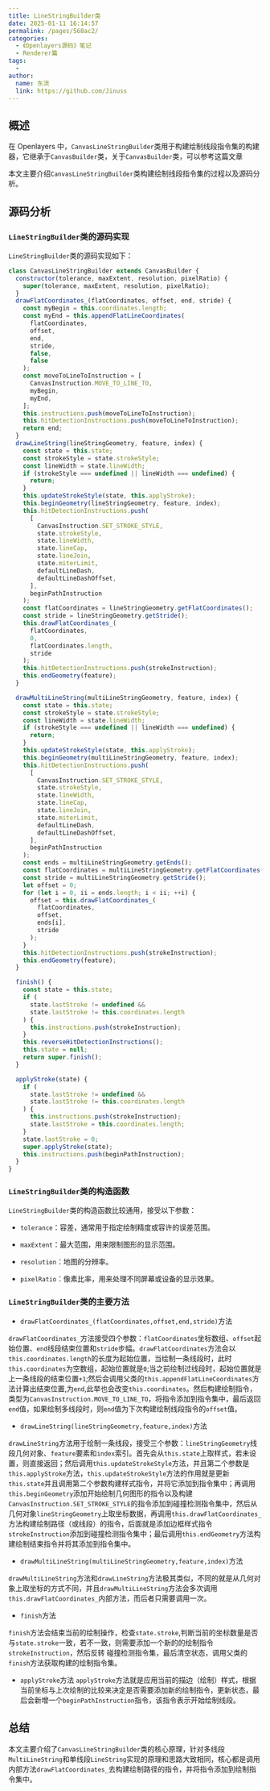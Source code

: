 ```yaml
---
title: LineStringBuilder类
date: 2025-01-11 16:14:57
permalink: /pages/568ac2/
categories:
  - 《Openlayers源码》笔记
  - Renderer篇
tags:
  -
author:
  name: 东流
  link: https://github.com/Jinuss
---
```


## 概述

在 Openlayers 中，`CanvasLineStringBuilder`类用于构建绘制线段指令集的构建器，它继承于`CanvasBuilder`类，关于`CanvasBuilder`类，可以参考这篇文章[]()

本文主要介绍`CanvasLineStringBuilder`类构建绘制线段指令集的过程以及源码分析。

## 源码分析

### `LineStringBuilder`类的源码实现

`LineStringBuilder`类的源码实现如下：

```js
class CanvasLineStringBuilder extends CanvasBuilder {
  constructor(tolerance, maxExtent, resolution, pixelRatio) {
    super(tolerance, maxExtent, resolution, pixelRatio);
  }
  drawFlatCoordinates_(flatCoordinates, offset, end, stride) {
    const myBegin = this.coordinates.length;
    const myEnd = this.appendFlatLineCoordinates(
      flatCoordinates,
      offset,
      end,
      stride,
      false,
      false
    );
    const moveToLineToInstruction = [
      CanvasInstruction.MOVE_TO_LINE_TO,
      myBegin,
      myEnd,
    ];
    this.instructions.push(moveToLineToInstruction);
    this.hitDetectionInstructions.push(moveToLineToInstruction);
    return end;
  }
  drawLineString(lineStringGeometry, feature, index) {
    const state = this.state;
    const strokeStyle = state.strokeStyle;
    const lineWidth = state.lineWidth;
    if (strokeStyle === undefined || lineWidth === undefined) {
      return;
    }
    this.updateStrokeStyle(state, this.applyStroke);
    this.beginGeometry(lineStringGeometry, feature, index);
    this.hitDetectionInstructions.push(
      [
        CanvasInstruction.SET_STROKE_STYLE,
        state.strokeStyle,
        state.lineWidth,
        state.lineCap,
        state.lineJoin,
        state.miterLimit,
        defaultLineDash,
        defaultLineDashOffset,
      ],
      beginPathInstruction
    );
    const flatCoordinates = lineStringGeometry.getFlatCoordinates();
    const stride = lineStringGeometry.getStride();
    this.drawFlatCoordinates_(
      flatCoordinates,
      0,
      flatCoordinates.length,
      stride
    );
    this.hitDetectionInstructions.push(strokeInstruction);
    this.endGeometry(feature);
  }

  drawMultiLineString(multiLineStringGeometry, feature, index) {
    const state = this.state;
    const strokeStyle = state.strokeStyle;
    const lineWidth = state.lineWidth;
    if (strokeStyle === undefined || lineWidth === undefined) {
      return;
    }
    this.updateStrokeStyle(state, this.applyStroke);
    this.beginGeometry(multiLineStringGeometry, feature, index);
    this.hitDetectionInstructions.push(
      [
        CanvasInstruction.SET_STROKE_STYLE,
        state.strokeStyle,
        state.lineWidth,
        state.lineCap,
        state.lineJoin,
        state.miterLimit,
        defaultLineDash,
        defaultLineDashOffset,
      ],
      beginPathInstruction
    );
    const ends = multiLineStringGeometry.getEnds();
    const flatCoordinates = multiLineStringGeometry.getFlatCoordinates();
    const stride = multiLineStringGeometry.getStride();
    let offset = 0;
    for (let i = 0, ii = ends.length; i < ii; ++i) {
      offset = this.drawFlatCoordinates_(
        flatCoordinates,
        offset,
        ends[i],
        stride
      );
    }
    this.hitDetectionInstructions.push(strokeInstruction);
    this.endGeometry(feature);
  }

  finish() {
    const state = this.state;
    if (
      state.lastStroke != undefined &&
      state.lastStroke != this.coordinates.length
    ) {
      this.instructions.push(strokeInstruction);
    }
    this.reverseHitDetectionInstructions();
    this.state = null;
    return super.finish();
  }

  applyStroke(state) {
    if (
      state.lastStroke != undefined &&
      state.lastStroke != this.coordinates.length
    ) {
      this.instructions.push(strokeInstruction);
      state.lastStroke = this.coordinates.length;
    }
    state.lastStroke = 0;
    super.applyStroke(state);
    this.instructions.push(beginPathInstruction);
  }
}
```

### `LineStringBuilder`类的构造函数

`LineStringBuilder`类的构造函数比较通用，接受以下参数：

- `tolerance`：容差，通常用于指定绘制精度或容许的误差范围。

- `maxExtent`：最大范围，用来限制图形的显示范围。

- `resolution`：地图的分辨率。

- `pixelRatio`：像素比率，用来处理不同屏幕或设备的显示效果。

### `LineStringBuilder`类的主要方法

- `drawFlatCoordinates_(flatCoordinates,offset,end,stride)`方法

`drawFlatCoordinates_`方法接受四个参数：`flatCoordinates`坐标数组、`offset`起始位置、`end`线段结束位置和`stride`步幅。`drawFlatCoordinates`方法会以`this.coordinates.length`的长度为起始位置，当绘制一条线段时，此时`this.coordinates`为空数组，起始位置就是`0`;当之前绘制过线段时，起始位置就是上一条线段的结束位置`+1`;然后会调用父类的`this.appendFlatLineCoordinates`方法计算出结束位置,为`end`,此举也会改变`this.coordinates`。然后构建绘制指令，类型为`CanvasInstruction.MOVE_TO_LINE_TO`，将指令添加到指令集中，最后返回`end`值，如果绘制多线段时，则`end`值为下次构建绘制线段指令的`offset`值。

- `drawLineString(lineStringGeometry,feature,index)`方法

`drawLineString`方法用于绘制一条线段，接受三个参数：`lineStringGeometry`线段几何对象、`feature`要素和`index`索引。首先会从`this.state`上取样式，若未设置，则直接返回；然后调用`this.updateStrokeStyle`方法，并且第二个参数是`this.applyStroke`方法，`this.updateStrokeStyle`方法的作用就是更新`this.state`并且调用第二个参数构建样式指令，并将它添加到指令集中；再调用`this.beginGeometry`添加开始绘制几何图形的指令以及构建`CanvasInstruction.SET_STROKE_STYLE`的指令添加到碰撞检测指令集中，然后从几何对象`lineStringGeometry`上取坐标数据，再调用`this.drawFlatCoordinates_`方法构建绘制路径（或线段）的指令，后面就是添加边框样式指令`strokeInstruction`添加到碰撞检测指令集中；最后调用`this.endGeometry`方法构建绘制结束指令并将其添加到指令集中。

- `drawMultiLineString(multiLineStringGeometry,feature,index)`方法

`drawMultiLineString`方法和`drawLineString`方法极其类似，不同的就是从几何对象上取坐标的方式不同，并且`drawMultiLineString`方法会多次调用`this.drawFlatCoordinates_`内部方法，而后者只需要调用一次。

- `finish`方法

`finish`方法会结束当前的绘制操作，检查`state.stroke`,判断当前的坐标数量是否与`state.stroke`一致，若不一致，则需要添加一个新的的绘制指令`strokeInstruction`，然后反转 碰撞检测指令集，最后清空状态，调用父类的`finish`方法获取构建的绘制指令集。

- `applyStroke`方法
`applyStroke`方法就是应用当前的描边（绘制）样式，根据当前坐标与上次绘制的比较来决定是否需要添加新的绘制指令，更新状态，最后会新增一个`beginPathInstruction`指令，该指令表示开始绘制线段。

## 总结

本文主要介绍了`CanvasLineStringBuilder`类的核心原理，针对多线段`MultiLineString`和单线段`LineString`实现的原理和思路大致相同，核心都是调用内部方法`drawFlatCoordinates_`去构建绘制路径的指令，并将指令添加到绘制指令集中。